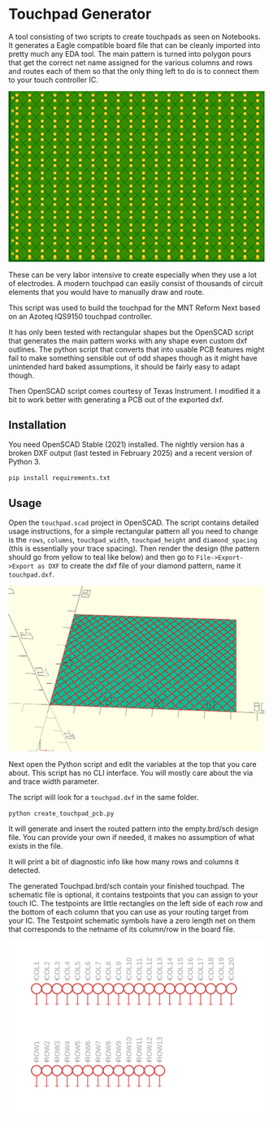 Touchpad Generator
==================

A tool consisting of two scripts to create touchpads as seen on Notebooks.
It generates a Eagle compatible board file that can be cleanly imported into pretty much any EDA tool.
The main pattern is turned into polygon pours that get the correct net name assigned for the various columns and rows and routes each of them so that the only thing left to do is to connect them to your touch controller IC.

![preview of a generated touchpad](touchpad.png "Touchpad Output")

These can be very labor intensive to create especially when they use a lot of electrodes.
A modern touchpad can easily consist of thousands of circuit elements that you would have to manually draw and route.

This script was used to build the touchpad for the MNT Reform Next based on an Azoteq IQS9150 touchpad controller.

It has only been tested with rectangular shapes but the OpenSCAD script that generates the main pattern works with any shape even custom dxf outlines. The python script that converts that into usable PCB features might fail to make something sensible out of odd shapes though as it might have unintended hard baked assumptions, it should be fairly easy to adapt though.

Then OpenSCAD script comes courtesy of Texas Instrument. I modified it a bit to work better with generating a PCB out of the exported dxf.

Installation
-----------
You need OpenSCAD Stable (2021) installed. The nightly version has a broken DXF output (last tested in February 2025) and a recent version of Python 3.

`pip install requirements.txt`

Usage
------


Open the `touchpad.scad` project in OpenSCAD. The script contains detailed usage instructions, for a simple rectangular pattern all you need to change is the `rows`, `columns`, `touchpad_width`, `touchpad_height` and `diamond_spacing` (this is essentially your trace spacing).
Then render the design (the pattern should go from yellow to teal like below) and then go to `File->Export->Export as DXF` to create the dxf file of your diamond pattern, name it `touchpad.dxf`.

![preview of a generated touchpad](openscad-render.png "Touchpad Render")

Next open the Python script and edit the variables at the top that you care about. This script has no CLI interface. You will mostly care about the via and trace width parameter.

The script will look for a `touchpad.dxf` in the same folder.

`python create_touchpad_pcb.py`

It will generate and insert the routed pattern into the empty.brd/sch design file. You can provide your own if needed, it makes no assumption of what exists in the file.

It will print a bit of diagnostic info like how many rows and columns it detected.

The generated Touchpad.brd/sch contain your finished touchpad. The schematic file is optional, it contains testpoints that you can assign to your touch IC. The testpoints are little rectangles on the left side of each row and the bottom of each column that you can use as your routing target from your IC. The Testpoint schematic symbols have a zero length net on them that corresponds to the netname of its column/row in the board file.

![preview of a generated schematic](schematic.png "Touchpad Row/Col Testpoints")
